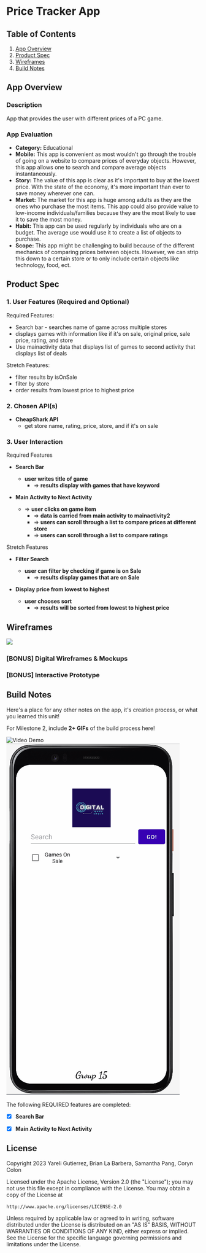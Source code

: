 # **Price Tracker App**

## Table of Contents

1. [App Overview](#App-Overview)
1. [Product Spec](#Product-Spec)
1. [Wireframes](#Wireframes)
1. [Build Notes](#Build-Notes)

## App Overview

### Description 

App that provides the user with different prices of a PC game.

### App Evaluation

<!-- Evaluation of your app across the following attributes -->

- **Category:** Educational
- **Mobile:** This app is convenient as most wouldn't go through the trouble of going on a website to compare prices of everyday objects. However, this app allows one to search and compare average objects instantaneously.
- **Story:** The value of this app is clear as it's important to buy at the lowest price. With the state of the economy, it's more important than ever to save money wherever one can.
- **Market:** The market for this app is huge among adults as they are the ones who purchase the most items. This app could also provide value to low-income individuals/families because they are the most likely to use it to save the most money.
- **Habit:** This app can be used regularly by individuals who are on a budget. The average use would use it to create a list of objects to purchase.
- **Scope:** This app might be challenging to build because of the different mechanics of comparing prices between objects. However, we can strip this down to a certain store or to only include certain objects like technology, food, ect.

## Product Spec

### 1. User Features (Required and Optional)

Required Features:

- Search bar - searches name of game across multiple stores
- displays games with information like if it's on sale, original price, sale price, rating, and store
- Use mainactivity data that displays list of games to second activity that displays list of deals 


Stretch Features:
- filter results by isOnSale
- filter by store
- order results from lowest price to highest price


### 2. Chosen API(s)

- **CheapShark API**
  - get store name, rating, price, store, and if it's on sale


### 3. User Interaction

Required Features
- **Search Bar**
    - **user writes title of game**
      - => **results display with games that have keyword**

- **Main Activity to Next Activity**
    - => **user clicks on game item**
      - => **data is carried from main activity to mainactivity2**
      - => **users can scroll through a list to compare prices at different store**
      - => **users can scroll through a list to compare ratings**

Stretch Features 
- **Filter Search**
    - **user can filter by checking if game is on Sale**
      - => **results display games that are on Sale**

- **Display price from lowest to highest**
    - **user chooses sort** 
      - => **results will be sorted from lowest to highest price**

## Wireframes

<!-- Add picture of your hand sketched wireframes in this section -->
<img src="https://github.com/AND101-Group15/groupProject/blob/main/AND%20101%20wireframe%20-3.jpg" width=600>

### [BONUS] Digital Wireframes & Mockups

### [BONUS] Interactive Prototype

## Build Notes

Here's a place for any other notes on the app, it's creation 
process, or what you learned this unit!  


For Milestone 2, include **2+ GIFs** of the build process here!


<img src='https://i.imgur.com/JPRDyoR.gif' title='Build Process Demo' width='' alt='Video Demo' />
<img src='/AND101_App_Build_Process2.gif' title='Build Process Demo2' width='' alt='Video Demo' />


The following REQUIRED features are completed:

- [x] **Search Bar**
- [x] **Main Activity to Next Activity**



## License

Copyright 2023 Yareli Gutierrez, Brian La Barbera, Samantha Pang, Coryn Colon 

Licensed under the Apache License, Version 2.0 (the "License");
you may not use this file except in compliance with the License.
You may obtain a copy of the License at

    http://www.apache.org/licenses/LICENSE-2.0

Unless required by applicable law or agreed to in writing, software
distributed under the License is distributed on an "AS IS" BASIS,
WITHOUT WARRANTIES OR CONDITIONS OF ANY KIND, either express or implied.
See the License for the specific language governing permissions and
limitations under the License.
